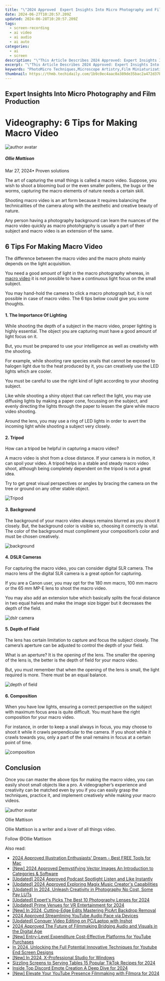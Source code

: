 ```yaml
---
title: "\"2024 Approved  Expert Insights Into Micro Photography and Film Production\""
date: 2024-06-27T10:20:57.209Z
updated: 2024-06-28T10:20:57.209Z
tags: 
  - screen-recording
  - ai video
  - ai audio
  - ai auto
categories: 
  - ai
  - screen
description: "\"This Article Describes 2024 Approved: Expert Insights Into Micro Photography and Film Production\""
excerpt: "\"This Article Describes 2024 Approved: Expert Insights Into Micro Photography and Film Production\""
keywords: "PhotoMicro Techniques,Microscope Artistry,Film Miniaturization,Professional MicroPhotography,Micro Imaging Expertise,Film Production Tips,Photographing Small Details"
thumbnail: https://thmb.techidaily.com/1b9c0ec4aac0a389de35bac2a472d37b33435d994c1a8448795d8b564ff658a3.jpg
---
```


## Expert Insights Into Micro Photography and Film Production

# Videography: 6 Tips for Making Macro Video

![author avatar](https://images.wondershare.com/filmora/article-images/ollie-mattison.jpg)

##### Ollie Mattison

 Mar 27, 2024• Proven solutions

The art of capturing the small things is called a macro video. Suppose, you wish to shoot a blooming bud or the even smaller pollens, the bugs or the worms, capturing the macro elements of nature needs a certain skill.

Shooting macro video is an art form because it requires balancing the technicalities of the camera along with the aesthetic and creative beauty of nature.

Any person having a photography background can learn the nuances of the macro video quickly as macro photohgraphy is usually a part of their subject and macro video is an extension of the same.

## 6 Tips For Making Macro Video

The difference between the macro video and the macro photo mainly depends on the light acquisition.

You need a good amount of light in the macro photography whereas, in [macro video](http://www.uwphotographyguide.com/3-tips-underwater-macro-video) it is not possible to have a continuous light focus on the small subject.

You may hand-hold the camera to click a macro photograph but, it is not possible in case of macro video. The 6 tips below could give you some thoughts.

#### 1\. The Importance Of Lighting

While shooting the depth of a subject in the macro video, proper lighting is highly essential. The object you are capturing must have a good amount of light focus on it.

But, you must be prepared to use your intelligence as well as creativity with the shooting.

For example, while shooting rare species snails that cannot be exposed to halogen light due to the heat produced by it, you can creatively use the LED lights which are cooler.

You must be careful to use the right kind of light according to your shooting subject.

Like while shooting a shiny object that can reflect the light, you may use diffusing lights by making a paper cone, focussing on the subject, and evenly directing the lights through the paper to lessen the glare while macro video shooting.

Around the lens, you may use a ring of LED lights in order to avert the incoming light while shooting a subject very closely.

#### 2\. Tripod

How can a tripod be helpful in capturing a macro video?

A macro video is shot from a close distance. If your camera is in motion, it can spoil your video. A tripod helps in a stable and steady macro video shoot, although being completely dependent on the tripod is not a great idea.

Try to get great visual perspectives or angles by bracing the camera on the tree or ground on any other stable object.

![Tripod](https://images.wondershare.com/filmora/article-images/oconnor-ultimate-1030d-fluid-head-30l-cf-tripod.jpg)

#### 3\. Background

The background of your macro video always remains blurred as you shoot it closely. But, the background color is visible so, choosing it correctly is vital. The color of the background must compliment your composition’s color and must be chosen creatively.

![background](https://images.wondershare.com/filmora/article-images/separate-the-foreground-from-background.jpg)

#### 4\. DSLR Cameras

For capturing the macro video, you can consider digital SLR camera. The macro lens of the digital SLR camera is a great option for capturing.

If you are a Canon user, you may opt for the 180 mm macro, 100 mm macro or the 65 mm MP-E lens to shoot the macro video.

You may also add an extension tube which basically splits the focal distance in two equal halves and make the image size bigger but it decreases the depth of the field.

![dslr camera](https://images.wondershare.com/filmora/article-images/dslr-camera-full-rig.jpg)

#### 5\. Depth of Field

The lens has certain limitation to capture and focus the subject closely. The camera’s aperture can be adjusted to control the depth of your field.

What is an aperture? It is the opening of the lens. The smaller the opening of the lens is, the better is the depth of field for your macro video.

But, you must remember that when the opening of the lens is small, the light required is more. There must be an equal balance.

![depth of field](https://images.wondershare.com/filmora/article-images/depth-of-field.JPG)

#### 6\. Composition

When you have low lights, ensuring a correct perspective on the subject with maximum focus area is quite difficult. You must have the right composition for your macro video.

For instance, in order to keep a snail always in focus, you may choose to shoot it while it crawls perpendicular to the camera. If you shoot while it crawls towards you, only a part of the snail remains in focus at a certain point of time.

![composition](https://images.wondershare.com/filmora/article-images/composition.JPG)

## Conclusion

Once you can master the above tips for making the macro video, you can easily shoot small objects like a pro. A videographer’s experience and creativity can be matched even by you if you can easily grasp the techniques, practice it, and implement creatively while making your macro videos.

![author avatar](https://images.wondershare.com/filmora/article-images/ollie-mattison.jpg)

Ollie Mattison

Ollie Mattison is a writer and a lover of all things video.

Follow @Ollie Mattison


<ins class="adsbygoogle"
     style="display:block"
     data-ad-format="autorelaxed"
     data-ad-client="ca-pub-7571918770474297"
     data-ad-slot="1223367746"></ins>



<ins class="adsbygoogle"
     style="display:block"
     data-ad-client="ca-pub-7571918770474297"
     data-ad-slot="8358498916"
     data-ad-format="auto"
     data-full-width-responsive="true"></ins>


<span class="atpl-alsoreadstyle">Also read:</span>
<div><ul>
<li><a href="https://article-files.techidaily.com/2024-approved-illustration-enthusiasts-dream-best-free-tools-for-mac/"><u>2024 Approved  Illustration Enthusiasts' Dream - Best FREE Tools for Mac</u></a></li>
<li><a href="https://article-files.techidaily.com/new-2024-approved-demystifying-vector-images-an-introduction-to-categories-and-software/"><u>[New] 2024 Approved  Demystifying Vector Images  An Introduction to Categories & Software</u></a></li>
<li><a href="https://article-files.techidaily.com/updated-2024-approved-podcast-spotlight-listen-and-like-instantly/"><u>[Updated] 2024 Approved  Podcast Spotlight  Listen and Like Instantly</u></a></li>
<li><a href="https://article-files.techidaily.com/updated-2024-approved-exploring-magix-music-creators-capabilities/"><u>[Updated] 2024 Approved  Exploring Magix Music Creator's Capabilities</u></a></li>
<li><a href="https://article-files.techidaily.com/updated-in-2024-unleash-creativity-in-photography-no-cost-some-pay-luts/"><u>[Updated] In 2024, Unleash Creativity in Photography  No Cost, Some Pay LUTs</u></a></li>
<li><a href="https://article-files.techidaily.com/updated-experts-picks-the-best-10-photography-lenses-for-2024/"><u>[Updated] Expert's Picks  The Best 10 Photography Lenses for 2024</u></a></li>
<li><a href="https://article-files.techidaily.com/updated-prime-venues-for-vr-entertainment-for-2024/"><u>[Updated] Prime Venues for VR Entertainment for 2024</u></a></li>
<li><a href="https://article-files.techidaily.com/new-in-2024-cutting-edge-edits-mastering-picart-backdrop-removal/"><u>[New] In 2024, Cutting-Edge Edits  Mastering PicArt Backdrop Removal</u></a></li>
<li><a href="https://youtube-help.techidaily.com/2024-approved-streamlining-youtube-audio-pace-via-devices/"><u>2024 Approved  Streamlining YouTube Audio Pace via Devices</u></a></li>
<li><a href="https://extra-tips.techidaily.com/updated-conquer-video-editing-on-pclaptop-with-inshot/"><u>[Updated] Conquer Video Editing on PC/Laptop with Inshot</u></a></li>
<li><a href="https://sound-tweaking.techidaily.com/2024-approved-the-future-of-filmmaking-bridging-audio-and-visuals-in-the-digital-age/"><u>2024 Approved The Future of Filmmaking Bridging Audio and Visuals in the Digital Age</u></a></li>
<li><a href="https://youtube-clips.techidaily.com/new-entry-level-expenditure-cost-effective-platforms-for-youtube-purchases/"><u>[New] Entry-Level Expenditure  Cost-Effective Platforms for YouTube Purchases</u></a></li>
<li><a href="https://youtube-help.techidaily.com/in-2024-unlocking-the-full-potential-innovative-techniques-for-youtube-end-screen-designs/"><u>In 2024, Unlocking the Full Potential  Innovative Techniques for Youtube End Screen Designs</u></a></li>
<li><a href="https://on-screen-recording.techidaily.com/new-in-2024-x-professional-studio-for-windows/"><u>[New] In 2024, X-Professional Studio for Windows</u></a></li>
<li><a href="https://tiktok-videos.techidaily.com/sizzling-screens-to-serving-tables-15-popular-tiktok-recipes-for-2024/"><u>Sizzling Screens to Serving Tables  15 Popular TikTok Recipes for 2024</u></a></li>
<li><a href="https://discord-videos.techidaily.com/inside-top-discord-emote-creation-a-deep-dive-for-2024/"><u>Inside Top Discord Emote Creation  A Deep Dive for 2024</u></a></li>
<li><a href="https://facebook-record-videos.techidaily.com/new-elevate-your-youtube-presence-filmmaking-with-filmora-for-2024/"><u>[New] Elevate Your YouTube Presence  Filmmaking with Filmora for 2024</u></a></li>
</ul></div>
